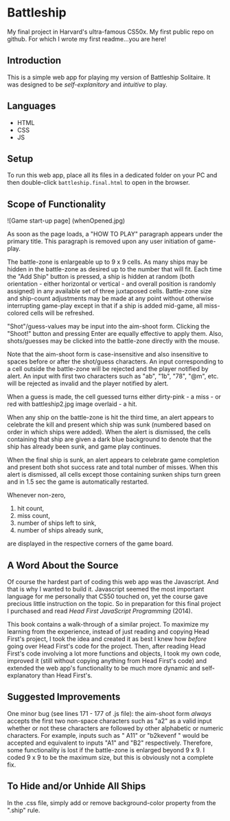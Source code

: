 # Battleship

My final project in Harvard's ultra-famous CS50x. 
My first public repo on github.
For which I wrote my first readme...you are here!

## Introduction

This is a simple web app for playing my version of Battleship Solitaire. It was designed to be *self-explanitory* and *intuitive* to play. 

## Languages 

- HTML 
- CSS 
- JS

## Setup

To run this web app, place all its files in a dedicated folder on your PC and then double-click `battleship.final.html` to open in the browser.

## Scope of Functionality

![Game start-up page] (whenOpened.jpg)

As soon as the page loads, a "HOW TO PLAY" paragraph appears under the primary title. This paragraph is removed upon any user initiation of game-play. 

The battle-zone is enlargeable up to 9 x 9 cells. As many ships may be hidden in the battle-zone as desired up to the number that will fit. Each time the "Add Ship" button is pressed, a ship is hidden at random (both orientation - either horizontal or vertical - and overall position is randomly assigned) in any available set of three juxtaposed cells. Battle-zone size and ship-count adjustments may be made at any point without otherwise interrupting game-play except in that if a ship is added mid-game, all miss-colored cells will be refreshed. 

"Shot"/guess-values may be input into the aim-shoot form. Clicking the "Shoot!" button and pressing Enter are equally effective to apply them. Also, shots/guesses may be clicked into the battle-zone directly with the mouse. 

Note that the aim-shoot form is case-insensitive and also insensitive to spaces before or after the shot/guess characters. An input corresponding to a cell outside the battle-zone will be rejected and the player notified by alert. An input with first two characters such as "ab", "1b", "78", "@m", etc. will be rejected as invalid and the player notified by alert. 

When a guess is made, the cell guessed turns either dirty-pink - a miss - or red with battleship2.jpg image overlaid - a hit. 

When any ship on the battle-zone is hit the third time, an alert appears to celebrate the kill and present which ship was sunk (numbered based on order in which ships were added). When the alert is dismissed, the cells containing that ship are given a dark blue background to denote that the ship has already been sunk, and game play continues.

When the final ship is sunk, an alert appears to celebrate game completion and present both shot success rate and total number of misses. When this alert is dismissed, all cells except those containing sunken ships turn green and in 1.5 sec the game is automatically restarted.

Whenever non-zero, 
1. hit count, 
2. miss count, 
3. number of ships left to sink,  
4. number of ships already sunk,

are displayed in the respective corners of the game board. 

## A Word About the Source

Of course the hardest part of coding this web app was the Javascript. And that is why I wanted to build it. Javascript seemed the most important language for me personally that CS50 touched on, yet the course gave precious little instruction on the topic. So in preparation for this final project I purchased and read *Head First JavaScript Programming* (2014). 

This book contains a walk-through of a similar project. To maximize my learning from the experience, instead of just reading and copying Head First's project, I took the idea and created it as best I knew how *before* going over Head First's code for the project. Then, after reading Head First's code involving a lot more functions and objects, I took my own code, improved it (still without copying anything from Head First's code) and extended the web app's functionality to be much more dynamic and self-explanatory than Head First's.

## Suggested Improvements

One minor bug (see lines 171 - 177 of .js file): the aim-shoot form *always* accepts the first two non-space characters such as "a2" as a valid input whether or not these characters are followed by other alphabetic or numeric characters. For example, inputs such as "  A11" or "b2kevenf  " would be accepted and equivalent to inputs "A1" and "B2" respectively. Therefore, some functionality is lost if the battle-zone is enlarged beyond 9 x 9. I coded 9 x 9 to be the maximum size, but this is obviously not a complete fix. 

## To Hide and/or Unhide All Ships

In the .css file, simply add or remove background-color property from the ".ship" rule.
